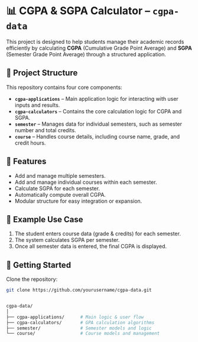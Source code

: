 # 📊 CGPA & SGPA Calculator – `cgpa-data`

This project is designed to help students manage their academic records efficiently by calculating **CGPA** (Cumulative Grade Point Average) and **SGPA** (Semester Grade Point Average) through a structured application.

## 🔧 Project Structure

This repository contains four core components:

- **`cgpa-applications`** – Main application logic for interacting with user inputs and results.
- **`cgpa-calculators`** – Contains the core calculation logic for CGPA and SGPA.
- **`semester`** – Manages data for individual semesters, such as semester number and total credits.
- **`course`** – Handles course details, including course name, grade, and credit hours.

## 🎯 Features


- Add and manage multiple semesters.
- Add and manage individual courses within each semester.
- Calculate SGPA for each semester.
- Automatically compute overall CGPA.
- Modular structure for easy integration or expansion.


## 🧪 Example Use Case

1. The student enters course data (grade & credits) for each semester.
2. The system calculates SGPA per semester.
3. Once all semester data is entered, the final CGPA is displayed.

## 🚀 Getting Started

Clone the repository:

```bash
git clone https://github.com/yourusername/cgpa-data.git


cgpa-data/
│
├── cgpa-applications/      # Main logic & user flow
├── cgpa-calculators/       # GPA calculation algorithms
├── semester/               # Semester models and logic
└── course/                 # Course models and management
